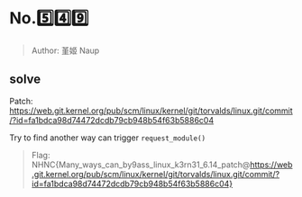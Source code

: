 # No.5️⃣4️⃣9️⃣
> Author: 堇姬 Naup

## solve
Patch:
https://web.git.kernel.org/pub/scm/linux/kernel/git/torvalds/linux.git/commit/?id=fa1bdca98d74472dcdb79cb948b54f63b5886c04

Try to find another way can trigger `request_module()`

> Flag: NHNC{Many_ways_can_by9ass_linux_k3rn31_6.14_patch@https://web.git.kernel.org/pub/scm/linux/kernel/git/torvalds/linux.git/commit/?id=fa1bdca98d74472dcdb79cb948b54f63b5886c04}
